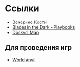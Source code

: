 # Ссылки

*   [Вечерние Кости](https://www.kostirpg.com/)
*   [Blades in the Dark - Playbooks](http://ad1066.com/bens-character-sheets/blades-in-the-dark-playbooks)
*   [Doskvol Map](https://www.worldanvil.com/w/doskvol-zlifer/map/cf1dce9d-484a-4395-aa97-05b57d1f6d11)

## Для проведения игр

*   [World Anvil](https://www.worldanvil.com/)